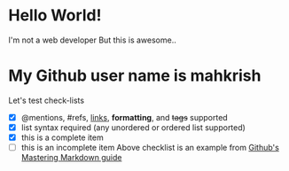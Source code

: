 # Hello World!
I'm not a web developer
But this is awesome..


# My Github user name is mahkrish
Let's test check-lists
- [x] @mentions, #refs, [links](), **formatting**, and <del>tags</del> supported
- [x] list syntax required (any unordered or ordered list supported)
- [x] this is a complete item
- [ ] this is an incomplete item
Above checklist is an example from [Github's Mastering Markdown guide](https://guides.github.com/features/mastering-markdown/)
